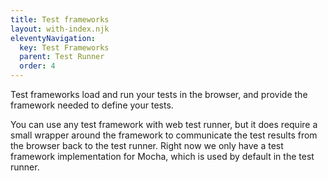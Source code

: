 ```yaml
---
title: Test frameworks
layout: with-index.njk
eleventyNavigation:
  key: Test Frameworks
  parent: Test Runner
  order: 4
---
```


Test frameworks load and run your tests in the browser, and provide the framework needed to define your tests.

You can use any test framework with web test runner, but it does require a small wrapper around the framework to communicate the test results from the browser back to the test runner. Right now we only have a test framework implementation for Mocha, which is used by default in the test runner.
